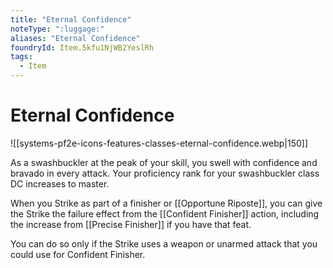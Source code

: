 ```yaml
---
title: "Eternal Confidence"
noteType: ":luggage:"
aliases: "Eternal Confidence"
foundryId: Item.5kfu1NjWB2YeslRh
tags:
  - Item
---
```


# Eternal Confidence
![[systems-pf2e-icons-features-classes-eternal-confidence.webp|150]]

As a swashbuckler at the peak of your skill, you swell with confidence and bravado in every attack. Your proficiency rank for your swashbuckler class DC increases to master.

When you Strike as part of a finisher or [[Opportune Riposte]], you can give the Strike the failure effect from the [[Confident Finisher]] action, including the increase from [[Precise Finisher]] if you have that feat.

You can do so only if the Strike uses a weapon or unarmed attack that you could use for Confident Finisher.
